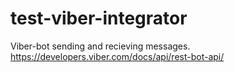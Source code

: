 # test-viber-integrator

Viber-bot sending and recieving messages.
https://developers.viber.com/docs/api/rest-bot-api/

